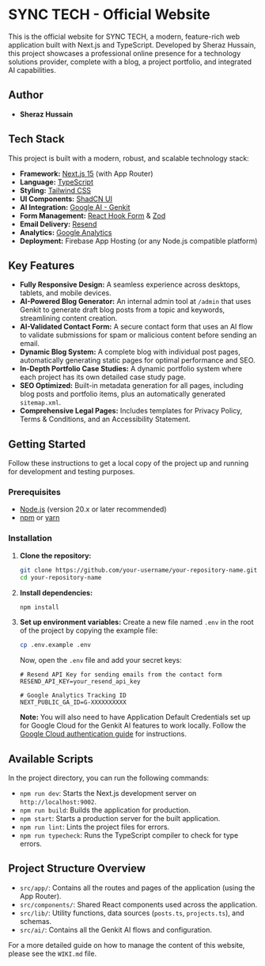 # SYNC TECH - Official Website

This is the official website for SYNC TECH, a modern, feature-rich web application built with Next.js and TypeScript. Developed by Sheraz Hussain, this project showcases a professional online presence for a technology solutions provider, complete with a blog, a project portfolio, and integrated AI capabilities.

## Author

- **Sheraz Hussain**

## Tech Stack

This project is built with a modern, robust, and scalable technology stack:

-   **Framework:** [Next.js 15](https://nextjs.org/) (with App Router)
-   **Language:** [TypeScript](https://www.typescriptlang.org/)
-   **Styling:** [Tailwind CSS](https://tailwindcss.com/)
-   **UI Components:** [ShadCN UI](https://ui.shadcn.com/)
-   **AI Integration:** [Google AI - Genkit](https://firebase.google.com/docs/genkit)
-   **Form Management:** [React Hook Form](https://react-hook-form.com/) & [Zod](https://zod.dev/)
-   **Email Delivery:** [Resend](https://resend.com/)
-   **Analytics:** [Google Analytics](https://analytics.google.com/)
-   **Deployment:** Firebase App Hosting (or any Node.js compatible platform)

## Key Features

-   **Fully Responsive Design:** A seamless experience across desktops, tablets, and mobile devices.
-   **AI-Powered Blog Generator:** An internal admin tool at `/admin` that uses Genkit to generate draft blog posts from a topic and keywords, streamlining content creation.
-   **AI-Validated Contact Form:** A secure contact form that uses an AI flow to validate submissions for spam or malicious content before sending an email.
-   **Dynamic Blog System:** A complete blog with individual post pages, automatically generating static pages for optimal performance and SEO.
-   **In-Depth Portfolio Case Studies:** A dynamic portfolio system where each project has its own detailed case study page.
-   **SEO Optimized:** Built-in metadata generation for all pages, including blog posts and portfolio items, plus an automatically generated `sitemap.xml`.
-   **Comprehensive Legal Pages:** Includes templates for Privacy Policy, Terms & Conditions, and an Accessibility Statement.

## Getting Started

Follow these instructions to get a local copy of the project up and running for development and testing purposes.

### Prerequisites

-   [Node.js](https://nodejs.org/en/) (version 20.x or later recommended)
-   [npm](https://www.npmjs.com/) or [yarn](https://yarnpkg.com/)

### Installation

1.  **Clone the repository:**
    ```bash
    git clone https://github.com/your-username/your-repository-name.git
    cd your-repository-name
    ```

2.  **Install dependencies:**
    ```bash
    npm install
    ```

3.  **Set up environment variables:**
    Create a new file named `.env` in the root of the project by copying the example file:
    ```bash
    cp .env.example .env
    ```
    Now, open the `.env` file and add your secret keys:

    ```env
    # Resend API Key for sending emails from the contact form
    RESEND_API_KEY=your_resend_api_key

    # Google Analytics Tracking ID
    NEXT_PUBLIC_GA_ID=G-XXXXXXXXXX
    ```

    **Note:** You will also need to have Application Default Credentials set up for Google Cloud for the Genkit AI features to work locally. Follow the [Google Cloud authentication guide](https://cloud.google.com/docs/authentication/provide-credentials-adc) for instructions.

## Available Scripts

In the project directory, you can run the following commands:

-   `npm run dev`: Starts the Next.js development server on `http://localhost:9002`.
-   `npm run build`: Builds the application for production.
-   `npm start`: Starts a production server for the built application.
-   `npm run lint`: Lints the project files for errors.
-   `npm run typecheck`: Runs the TypeScript compiler to check for type errors.

## Project Structure Overview

-   `src/app/`: Contains all the routes and pages of the application (using the App Router).
-   `src/components/`: Shared React components used across the application.
-   `src/lib/`: Utility functions, data sources (`posts.ts`, `projects.ts`), and schemas.
-   `src/ai/`: Contains all the Genkit AI flows and configuration.

For a more detailed guide on how to manage the content of this website, please see the `WIKI.md` file.
